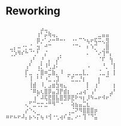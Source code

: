 # Reworking

⠀⠀⠀⠀⠀⠀⠀⠀⠀⣠⣀⠀⠀⠀⠀⠀⠀⠀⠀⠀⠀⠀⠀⠀⠀⠀⠀⠀⠀        \
⠀⠀⠀⠀⠀⠀⠀⠀⢰⠃⡬⢷⢤⡀⠀⠀⠀⠀⠀⠀⠀⠀⠀⠀⣀⣤⣤⠀⠀      \
⠀⠀⠀⠀⠀⠀⠀⠀⡿⡐⠁⠔⠒⠛⠒⠂⠀⠐⠂⠉⠑⢦⠖⢯⠭⢄⣻⠀⠀    \
⠀⣀⡄⠤⠐⡂⣈⠀⣲⠀⠚⠉⠀⠀⠀⠀⠀⠈⠉⠂⠀⠆⠱⡉⠀⢀⣿⠀⠀    \
⠀⢈⡱⠻⠎⠓⠈⢁⠃⠀⡌⠀⠀⠀⡀⠀⠀⠀⠀⠀⠀⠄⠀⠈⠔⢹⠛⡄⠀    \
⠀⠀⠀⠀⠀⠀⢠⠃⠀⡘⠀⡄⠀⡜⠁⠀⠀⠀⠀⠀⠀⠀⠀⠀⠈⠏⠀⢳⠀     \
⠀⠀⠀⠀⠀⢠⠃⠀⢠⡃⠸⢃⣰⠅⠀⠀⠀⠀⠀⠀⠀⠠⠀⠀⠀⠘⡀⠈⡇    \
⠀⠀⠀⠀⠀⡏⣀⠀⡈⣿⠶⣉⣷⡀⠸⠀⣀⢀⣀⣀⣇⡀⠀⠀⢈⣀⢰⠀⡇  \
⠀⠀⠀⠀⠀⠁⢸⠀⠃⠃⠰⣁⢀⣹⠀⠀⠁⣋⣀⡘⡆⠀⠀⠀⡆⠀⠉⠀⠀  \
⠀⠀⠀⠀⠀⠀⢸⣾⠀⠸⡀⣠⣶⣳⢶⣄⠀⠀⠀⠀⠀⡇⠀⢰⠁⠀⠀⠀⡆  \
⠀⠀⠀⠀⠀⠀⠈⠿⣦⢆⣿⡿⣤⣹⡟⣾⡆⠀⢀⣠⢴⠁⢠⠃⠀⠀⠀⣠⠃  \
⠀⠀⠀⠀⠀⠀⠀⢰⠁⠼⢯⣟⣿⣧⣿⣻⡿⣟⠗⠲⡆⡸⠳⠤⠖⠺⠖⠁⠀  \
⠀⠀⠀⠀⠀⢄⠋⣉⢒⡒⣐⠛⠻⠉⠐⠀⠀⢵⣦⣤⣉⣆⠀⠀⠀⠀⠀⠀⠀  \
⠀⠀⠀⠀⠀⡔⠑⢄⠀⠀⠀⠀⠀⠀⠀⠀⢀⣈⠝⠻⣿⣿⣿⡶⠀⠀⠀⠀⠀  \
⠶⠖⠦⠖⠼⡄⡦⠢⡍⢦⠰⢺⠐⢂⢴⠎⣬⡀⠔⠂⢹⠈⠙⣥⠀⠀⠀⠀⠀  
